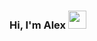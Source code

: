 ### Hi, I'm Alex <img src="https://github.com/TheDudeThatCode/TheDudeThatCode/blob/master/Assets/Hi.gif" width="29px">

<!--
**AlexanderPalencia/AlexanderPalencia** is a ✨ _special_ ✨ repository because its `README.md` (this file) appears on your GitHub profile.

**👨🏻‍💻 Currently working on:** Tritio(https://github.com/TritioDev)
- 🌱 I’m currently learning ...
- 👯 I’m looking to collaborate on ...
- 🤔 I’m looking for help with ...
- 💬 Ask me about ...
- 📫 How to reach me: ...
- 😄 Pronouns: ...
- ⚡ Fun fact: ...
-->
